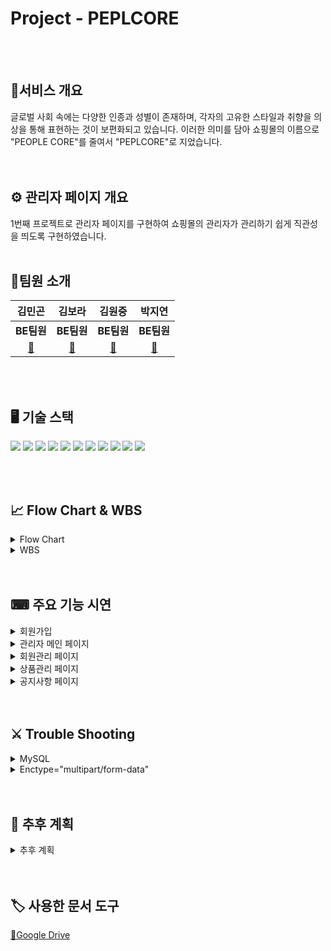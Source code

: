 # Project - PEPLCORE
  <br></br>

## 👗서비스 개요
글로벌 사회 속에는 다양한 인종과 성별이 존재하며, 각자의 고유한 스타일과 취향을 의상을 통해 표현하는 것이 보편화되고 있습니다. 이러한 의미를 담아 쇼핑몰의 이름으로 "PEOPLE CORE"를 줄여서 "PEPLCORE"로 지었습니다.<br>
  <br></br>
## ⚙ 관리자 페이지 개요
1번째 프로젝트로 관리자 페이지를 구현하여 쇼핑몰의 관리자가 관리하기 쉽게 직관성을 띄도록 구현하였습니다.
  <br></br>

## 👥팀원 소개
|**김민곤**|**김보라**|**김원중**|**박지연**| 
|:---:|:---:|:---:|:---:|
|**BE팀원**|**BE팀원**|**BE팀원**|**BE팀원**|
|[🔗](https://github.com/)|[🔗](https://github.com/kimpurple0520)|[🔗](https://github.com/gimpo5975)|[🔗](https://github.com/yeonjp)|

<br></br>
## 🖥 기술 스택
<img src="https://img.shields.io/badge/HTML5-E34F26?style=flat&logo=HTML5&logoColor=white" />
<img src="https://img.shields.io/badge/CSS3-1572B6?style=flat&logo=CSS3&logoColor=white" />
<img src="https://img.shields.io/badge/JDK17.0-%23000000?logo=openjdk" />
<img src="https://img.shields.io/badge/visualstudiocode-%235C2D91?logo=visualstudiocode" />
<img src="https://img.shields.io/badge/eclipseide-%232C2255?logo=eclipseide" />
<img src="https://img.shields.io/badge/mysql-%234479A1?logo=mysql&logoColor=%23fffdf7" />
<img src="https://img.shields.io/badge/bootstrap-%237952B3?logo=bootstrap&logoColor=%23ffffff" />
<img src="https://img.shields.io/badge/googledrive-%234285F4?logo=googledrive&logoColor=%23fccf03" />
<img src="https://img.shields.io/badge/windows10-%230078D6?logo=windows10" />
<img src="https://img.shields.io/badge/apachetomcat-%23F8DC75?logo=apachetomcat&logoColor=%230d0c0c" />
<img src="https://img.shields.io/badge/javascript-%23F7DF1E?logo=javascript&logoColor=%230d0c0c" />

<br></br>
  
## 📈 Flow Chart & WBS
<details>
	<summary>Flow Chart</summary>
	<div markdown="1">
	<h4>흐름도</h4>
	<img src="https://github.com/yeonjp/peplcore/assets/50619898/067d7ef0-815c-4452-ba6f-a911ffdf9086" />
	<br></br>
	</div>
</details>
<details>
	<summary>WBS</summary>
	<div markdown="1">
	<h4>WBS-1</h4>
	<img src="https://github.com/yeonjp/peplcore/assets/50619898/fabecf2e-fc20-4fb5-9927-3e019393751c" />
	<br></br>
	</div>
	<div markdown="1">
	<h4>WBS-2</h4>
	<img src="https://github.com/yeonjp/peplcore/assets/50619898/ca78a88c-d017-4d84-b865-b1ed2ee4f4bdc" />
	<br></br>
	</div>
</details>
  <br></br>
  
## ⌨ 주요 기능 시연
<details>
	<summary>회원가입</summary>
	<div markdown="1">
	<h4>회원가입</h4>
	<img src="https://github.com/yeonjp/peplcore/assets/50619898/1101157d-701a-4adc-b0c1-3a33a8a661d6" />
	<br></br>
	</div>
</details>
<details>
	<summary>관리자 메인 페이지</summary>
	<div markdown="1">
	<h4>관리자 메인 페이지</h4>
	<img src="https://github.com/yeonjp/peplcore/assets/50619898/7b76376d-06b6-4ab7-989c-78cc9d1da1b7" />
	<br></br>
	</div>
</details>
<details>
	<summary>회원관리 페이지</summary>
	<div markdown="1">
	<h4>회원관리 페이지</h4>
	<img src="https://github.com/yeonjp/peplcore/assets/50619898/98a1ad7f-d889-4afe-82a3-822eea6864ed" />
	<br></br>
	</div>
</details>
<details>
	<summary>상품관리 페이지</summary>
	<div markdown="1">
	<h4>상품관리 페이지</h4>
	<img src="https://github.com/yeonjp/peplcore/assets/50619898/7fa89d43-42de-48b5-9a9e-4b6594e7efc8" />
	<br></br>
	</div>
</details>
<details>
	<summary>공지사항 페이지</summary>
	<div markdown="1">
	<h4>공지사항 페이지</h4>
	<img src="https://github.com/yeonjp/peplcore/assets/50619898/e48d3aac-f007-4137-a1a1-f72da089a7e1" />
	<br></br>
	</div>
</details>
  <br></br>
  
## ⚔ Trouble Shooting
<details>
	<summary>MySQL</summary>
	<div markdown="1">
	<h4>MySQL 오류</h4>
	<img src="https://github.com/yeonjp/peplcore/assets/50619898/e0e48124-bc9c-4f0e-a436-9f0d99b7e0c1" />
	<br></br>
	</div>
	<div markdown="1">
	<h4>MySQL 해결</h4>
	<img src="https://github.com/yeonjp/peplcore/assets/50619898/c3354622-0ba6-48bf-8245-2abf432b8aaf" />
	<br></br>
	</div>
</details>
<details>
	<summary>Enctype="multipart/form-data"</summary>
	<div markdown="1">
	<h4>Enctype 오류</h4>
	<img src="https://github.com/yeonjp/peplcore/assets/50619898/350c4377-badb-46de-abca-6ea6a4850a24" />
	<br></br>
	</div>
	<div markdown="1">
	<h4>Enctype 오류</h4>
	<img src="https://github.com/yeonjp/peplcore/assets/50619898/11498848-b0db-45af-ba4e-70309e386fd5" />
	<br></br>
	</div>
</details>
  <br></br>

## 📆 추후 계획
<details>
	<summary>추후 계획</summary>
	<div markdown="1">
	<h4>사용자 페이지 및 관리자 페이지 보완 계획</h4>
	<img src="https://github.com/yeonjp/peplcore/assets/50619898/e7f12edb-0a41-4afc-a331-e784610d3aeb" />
	<br></br>
	</div>
</details>
  <br></br>
  
## 🏷 사용한 문서 도구
[🔗Google Drive](https://drive.google.com/drive/folders/1FkgtakCxOT1lR2b5CqQNYS4lWRL1cztg?usp=sharing)
